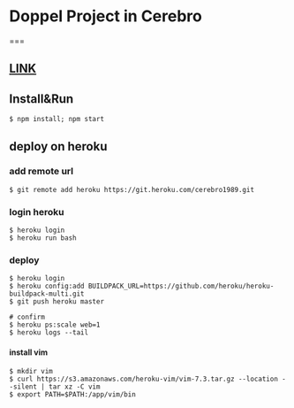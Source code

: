# Doppel Project in Cerebro
===

## [LINK](https://cerebro1989.herokuapp.com)

## Install&Run

```
$ npm install; npm start
```

## deploy on heroku

### add remote url
```
$ git remote add heroku https://git.heroku.com/cerebro1989.git
```

### login heroku
```
$ heroku login
$ heroku run bash
```

### deploy
```
$ heroku login
$ heroku config:add BUILDPACK_URL=https://github.com/heroku/heroku-buildpack-multi.git
$ git push heroku master

# confirm
$ heroku ps:scale web=1
$ heroku logs --tail
```

#### install vim

```
$ mkdir vim
$ curl https://s3.amazonaws.com/heroku-vim/vim-7.3.tar.gz --location --silent | tar xz -C vim
$ export PATH=$PATH:/app/vim/bin
```
